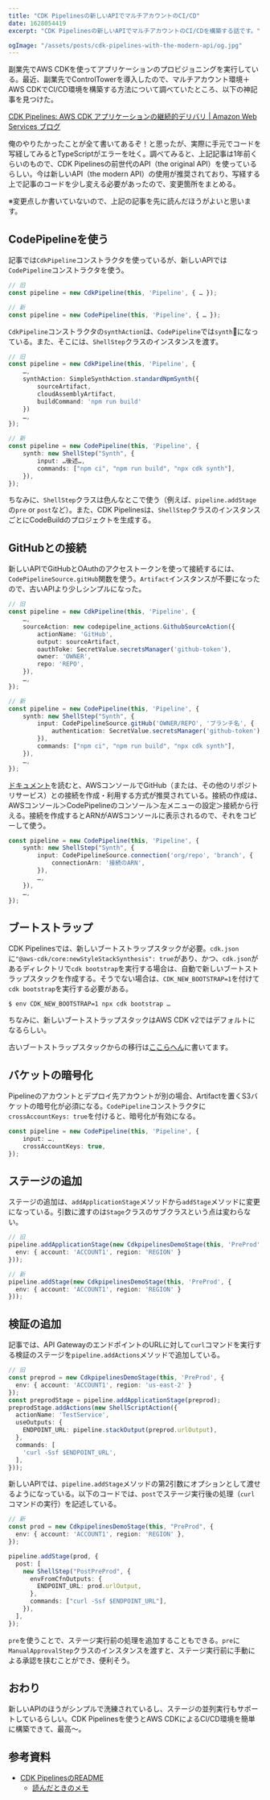 ```yaml
---
title: "CDK Pipelinesの新しいAPIでマルチアカウントのCI/CD"
date: 1628054419
excerpt: "CDK Pipelinesの新しいAPIでマルチアカウントのCI/CDを構築する話です。"

ogImage: "/assets/posts/cdk-pipelines-with-the-modern-api/og.jpg"
---
```


副業先でAWS CDKを使ってアプリケーションのプロビジョニングを実行している。最近、副業先でControlTowerを導入したので、マルチアカウント環境＋AWS CDKでCI/CD環境を構築する方法について調べていたところ、以下の神記事を見つけた。

[CDK Pipelines: AWS CDK アプリケーションの継続的デリバリ | Amazon Web Services ブログ](https://aws.amazon.com/jp/blogs/news/cdk-pipelines-continuous-delivery-for-aws-cdk-applications/)

俺のやりたかったことが全て書いてあるぞ！と思ったが、実際に手元でコードを写経してみるとTypeScriptがエラーを吐く。調べてみると、上記記事は1年前くらいのもので、CDK Pipelinesの前世代のAPI（the original API）を使っているらしい。今は新しいAPI（the modern API）の使用が推奨されており、写経する上で記事のコードを少し変える必要があったので、変更箇所をまとめる。

※変更点しか書いていないので、上記の記事を先に読んだほうがよいと思います。

## CodePipelineを使う

記事では`CdkPipeline`コンストラクタを使っているが、新しいAPIでは`CodePipeline`コンストラクタを使う。

```ts
// 旧
const pipeline = new CdkPipeline(this, 'Pipeline', { … });

// 新
const pipeline = new CodePipeline(this, 'Pipeline', { … });
```

`CdkPipeline`コンストラクタの`synthAction`は、`CodePipeline`では`synth`になっている。また、そこには、`ShellStep`クラスのインスタンスを渡す。

```ts
// 旧
const pipeline = new CdkPipeline(this, 'Pipeline', {
	…,
	synthAction: SimpleSynthAction.standardNpmSynth({
		sourceArtifact,
		cloudAssemblyArtifact,
		buildCommand: 'npm run build'
	})
	…,
});

// 新
const pipeline = new CodePipeline(this, 'Pipeline', {
	synth: new ShellStep("Synth", {
		input: …後述…,
		commands: ["npm ci", "npm run build", "npx cdk synth"],
	}),
});
```

ちなみに、`ShellStep`クラスは色んなとこで使う（例えば、`pipeline.addStage`の`pre` or `post`など）。また、CDK Pipelinesは、`ShellStep`クラスのインスタンスごとにCodeBuildのプロジェクトを生成する。

## GitHubとの接続

新しいAPIでGitHubとOAuthのアクセストークンを使って接続するには、`CodePipelineSource.gitHub`関数を使う。`Artifact`インスタンスが不要になったので、古いAPIより少しシンプルになった。

```ts
// 旧
const pipeline = new CdkPipeline(this, 'Pipeline', {
	…,
	sourceAction: new codepipeline_actions.GithubSourceAction({
		actionName: 'GitHub',
		output: sourceArtifact,
		oauthToke: SecretValue.secretsManager('github-token'),
		owner: 'OWNER',
		repo: 'REPO',
	}),
	…,
});

// 新
const pipeline = new CodePipeline(this, 'Pipeline', {
	synth: new ShellStep("Synth", {
		input: CodePipelineSource.gitHub('OWNER/REPO', 'ブランチ名', {
			authentication: SecretValue.secretsManager('github-token'), // optional
		}),
		commands: ["npm ci", "npm run build", "npx cdk synth"],
	}),
	…,
});
```

[ドキュメント](https://docs.aws.amazon.com/cdk/api/latest/docs/pipelines-readme.html#codepipeline-sources)を読むと、AWSコンソールでGitHub（または、その他のリポジトリサービス）との接続を作成・利用する方式が推奨されている。接続の作成は、AWSコンソール＞CodePipelineのコンソール＞左メニューの設定＞接続から行える。接続を作成するとARNがAWSコンソールに表示されるので、それをコピーして使う。

```ts
const pipeline = new CodePipeline(this, 'Pipeline', {
	synth: new ShellStep("Synth", {
		input: CodePipelineSource.connection('org/repo', 'branch', {
			connectionArn: '接続のARN',
		}),
		…,
	}),
	…,
});
```

## ブートストラップ

CDK Pipelinesでは、新しいブートストラップスタックが必要。`cdk.json`に`"@aws-cdk/core:newStyleStackSynthesis": true`があり、かつ、`cdk.json`があるディレクトリで`cdk bootstrap`を実行する場合は、自動で新しいブートストラップスタックを作成する。そうでない場合は、`CDK_NEW_BOOTSTRAP=1`を付けて`cdk bootstrap`を実行する必要がある。

```
$ env CDK_NEW_BOOTSTRAP=1 npx cdk bootstrap …
```

ちなみに、新しいブートストラップスタックはAWS CDK v2ではデフォルトになるらしい。

古いブートストラップスタックからの移行は[ここらへん](https://docs.aws.amazon.com/cdk/api/latest/docs/pipelines-readme.html#migrating-from-old-bootstrap-stack)に書いてます。

## バケットの暗号化

Pipelineのアカウントとデプロイ先アカウントが別の場合、Artifactを置くS3バケットの暗号化が必須になる。`CodePipeline`コンストラクタに`crossAccountKeys: true`を付けると、暗号化が有効になる。

```ts
const pipeline = new CodePipeline(this, 'Pipeline', {
	input: …,
	crossAccountKeys: true,
});
```

## ステージの追加

ステージの追加は、`addApplicationStage`メソッドから`addStage`メソッドに変更になっている。引数に渡すのは`Stage`クラスのサブクラスという点は変わらない。

```ts
// 旧
pipeline.addApplicationStage(new CdkpipelinesDemoStage(this, 'PreProd', {
  env: { account: 'ACCOUNT1', region: 'REGION' }
}));

// 新
pipeline.addStage(new CdkpipelinesDemoStage(this, 'PreProd', {
  env: { account: 'ACCOUNT1', region: 'REGION' }
}));
```

## 検証の追加

記事では、API GatewayのエンドポイントのURLに対して`curl`コマンドを実行する検証のステージを`pipeline.addActions`メソッドで追加している。

```ts
// 旧
const preprod = new CdkpipelinesDemoStage(this, 'PreProd', {
  env: { account: 'ACCOUNT1', region: 'us-east-2' }
});
const preprodStage = pipeline.addApplicationStage(preprod);
preprodStage.addActions(new ShellScriptAction({
  actionName: 'TestService',
  useOutputs: {
    ENDPOINT_URL: pipeline.stackOutput(preprod.urlOutput),
  },
  commands: [
    'curl -Ssf $ENDPOINT_URL',
  ],
}));
```

新しいAPIでは、`pipeline.addStage`メソッドの第2引数にオプションとして渡せるようになっている。以下のコードでは、`post`でステージ実行後の処理（`curl`コマンドの実行）を記述している。

```ts
// 新
const prod = new CdkpipelinesDemoStage(this, "PreProd", {
  env: { account: 'ACCOUNT1', region: 'REGION' },
});

pipeline.addStage(prod, {
  post: [
    new ShellStep("PostPreProd", {
      envFromCfnOutputs: {
        ENDPOINT_URL: prod.urlOutput,
      },
      commands: ["curl -Ssf $ENDPOINT_URL"],
    }),
  ],
});
```

`pre`を使うことで、ステージ実行前の処理を追加することもできる。`pre`に`ManualApprovalStep`クラスのインスタンスを渡すと、ステージ実行前に手動による承認を挟むことができ、便利そう。

## おわり
新しいAPIのほうがシンプルで洗練されているし、ステージの並列実行もサポートしているらしい。CDK Pipelinesを使うとAWS CDKによるCI/CD環境を簡単に構築できて、最高〜。

## 参考資料
- [CDK PipelinesのREADME](https://docs.aws.amazon.com/cdk/api/latest/docs/pipelines-readme.html)
	- [読んだときのメモ](https://zenn.dev/pirosikick/scraps/3a36570da18843)

